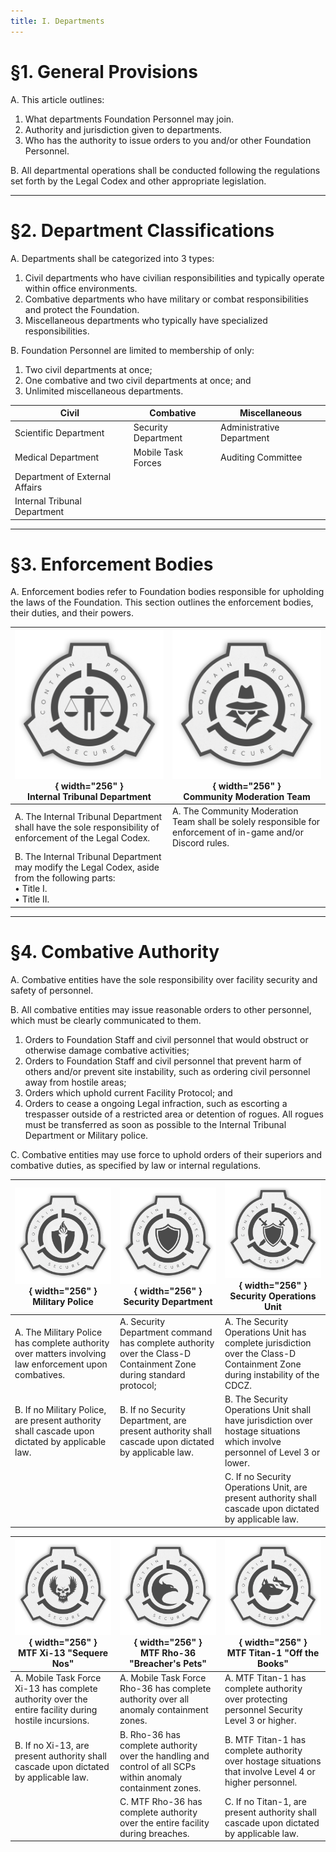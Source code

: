 ```yaml
---
title: I. Departments
---
```



# §1. General Provisions

A. This article outlines:

1. What departments Foundation Personnel may join.
2. Authority and jurisdiction given to departments.
3. Who has the authority to issue orders to you and/or other Foundation Personnel.

B. All departmental operations shall be conducted following the regulations set forth by the Legal Codex and other appropriate legislation.

---

# §2. Department Classifications

A. Departments shall be categorized into 3 types:

1. Civil departments who have civilian responsibilities and typically operate within office environments.
2. Combative departments who have military or combat responsibilities and protect the Foundation.
3. Miscellaneous departments who typically have specialized responsibilities.

B. Foundation Personnel are limited to membership of only:

1. Two civil departments at once;
2. One combative and two civil departments at once; and 
3. Unlimited miscellaneous departments.

| Civil | Combative | Miscellaneous |
|-------|-----------|---------------|
| Scientific Department | Security Department | Administrative Department |
| Medical Department | Mobile Task Forces | Auditing Committee |
| Department of External Affairs | | |
| Internal Tribunal Department | | | 

---

# §3. Enforcement Bodies

A. Enforcement bodies refer to Foundation bodies responsible for upholding the laws of the Foundation. This section outlines the enforcement bodies, their duties, and their powers.

| ![Logo of ITD](https://github.com/site-78/legal-codex/blob/main/docs/assets/EC.png?raw=true){ width="256" } <br> <center><b>Internal Tribunal Department</b></center> | ![Logo of CMT](https://github.com/site-78/legal-codex/blob/main/docs/assets/IA.png?raw=true){ width="256" } <br> <center><b>Community Moderation Team</b></center> |
|--------------------------------------|-----------------------------------|
| A. The Internal Tribunal Department shall have the sole responsibility of enforcement of the Legal Codex. | A. The Community Moderation Team shall be solely responsible for enforcement of in-game and/or Discord rules. |
| B. The Internal Tribunal Department may modify the Legal Codex, aside from the following parts: <br> • Title I. <br> • Title II. | |

---

# §4. Combative Authority

A. Combative entities have the sole responsibility over facility security and safety of personnel.

B. All combative entities may issue reasonable orders to other personnel, which must be clearly communicated to them. 

1. Orders to Foundation Staff and civil personnel that would obstruct or otherwise damage combative activities;
2. Orders to Foundation Staff and civil personnel that prevent harm of others and/or prevent site instability, such as ordering civil personnel away from hostile areas;
3. Orders which uphold current Facility Protocol; and 
4. Orders to cease a ongoing Legal infraction, such as escorting a trespasser outside of a restricted area or detention of rogues. All rogues must be transferred as soon as possible to the Internal Tribunal Department or Military police.

C. Combative entities may use force to uphold orders of their superiors and combative duties, as specified by law or internal regulations.

| ![Logo of MP](https://github.com/site-78/legal-codex/blob/main/docs/assets/torch.png?raw=true){ width="256" } <br> <center><b>Military Police</b></center> | ![Logo of SD](https://github.com/site-78/legal-codex/blob/main/docs/assets/SD.png?raw=true){ width="256" } <br> <center><b>Security Department</b></center>  | ![Logo of SOU](https://github.com/site-78/legal-codex/blob/main/docs/assets/SRUnew.png?raw=true){ width="256" } <br> <center><b>Security Operations Unit</b></center> |
|-------------------------|-----------------------------|----------------------------------|
| A. The Military Police has complete authority over matters involving law enforcement upon combatives. | A. Security Department command has complete authority over the Class-D Containment Zone during standard protocol; | A. The Security Operations Unit has complete jurisdiction over the Class-D Containment Zone during instability of the CDCZ. |
| B. If no Military Police, are present authority shall cascade upon dictated by applicable law. | B. If no Security Department, are present authority shall cascade upon dictated by applicable law. | B. The Security Operations Unit shall have jurisdiction over hostage situations which involve personnel of Level 3 or lower. |
| | | C. If no Security Operations Unit, are present authority shall cascade upon dictated by applicable law. |


| ![Logo of Xi-13](https://github.com/site-78/legal-codex/blob/main/docs/assets/rrt.png?raw=true){ width="256" } <br> <center><b>MTF Xi-13 "Sequere Nos"</b></center> | ![Logo of Rho-36](https://github.com/site-78/legal-codex/blob/main/docs/assets/isd.png?raw=true){ width="256" } <br> <center><b>MTF Rho-36 "Breacher's Pets"</b></center> | ![Logo of Titan-1](https://github.com/site-78/legal-codex/blob/main/docs/assets/cerb.png?raw=true){ width="256" } <br> <center><b>MTF Titan-1 "Off the Books"</b></center> |
|---------------------------------|--------------------------------------|----------------------------|
| A. Mobile Task Force Xi-13 has complete authority over the entire facility during hostile incursions. | A. Mobile Task Force Rho-36 has complete authority over all anomaly containment zones. | A. MTF Titan-1 has complete authority over protecting personnel Security Level 3 or higher. |
| B. If no Xi-13, are present authority shall cascade upon dictated by applicable law. | B. Rho-36 has complete authority over the handling and control of all SCPs within anomaly containment zones. | B. MTF Titan-1 has complete authority over hostage situations that involve Level 4 or higher personnel. |
| | C. MTF Rho-36 has complete authority over the entire facility during breaches. | C. If no Titan-1, are present authority shall cascade upon dictated by applicable law. |
